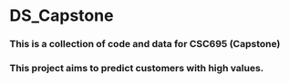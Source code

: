 # DS_Capstone
### This is a collection of code and data for CSC695 (Capstone)
### This project aims to predict customers with high values.
